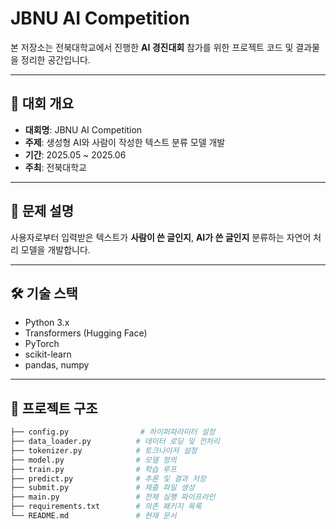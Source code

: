 # JBNU AI Competition

본 저장소는 전북대학교에서 진행한 **AI 경진대회** 참가를 위한 프로젝트 코드 및 결과물을 정리한 공간입니다.

---

## 📌 대회 개요

- **대회명**: JBNU AI Competition
- **주제**: 생성형 AI와 사람이 작성한 텍스트 분류 모델 개발
- **기간**: 2025.05 ~ 2025.06
- **주최**: 전북대학교

---

## 🧠 문제 설명

사용자로부터 입력받은 텍스트가 **사람이 쓴 글인지**, **AI가 쓴 글인지** 분류하는 자연어 처리 모델을 개발합니다.

---

## 🛠 기술 스택

- Python 3.x
- Transformers (Hugging Face)
- PyTorch
- scikit-learn
- pandas, numpy

---

## 📂 프로젝트 구조

```bash
├── config.py                # 하이퍼파라미터 설정
├── data_loader.py          # 데이터 로딩 및 전처리
├── tokenizer.py            # 토크나이저 설정
├── model.py                # 모델 정의
├── train.py                # 학습 루프
├── predict.py              # 추론 및 결과 저장
├── submit.py               # 제출 파일 생성
├── main.py                 # 전체 실행 파이프라인
├── requirements.txt        # 의존 패키지 목록
└── README.md               # 현재 문서
